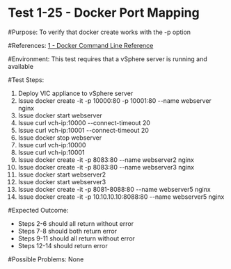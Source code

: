 Test 1-25 - Docker Port Mapping
=======

#Purpose:
To verify that docker create works with the -p option

#References:
[1 - Docker Command Line Reference](https://docs.docker.com/engine/reference/commandline/create/)

#Environment:
This test requires that a vSphere server is running and available

#Test Steps:
1. Deploy VIC appliance to vSphere server
2. Issue docker create -it -p 10000:80 -p 10001:80 --name webserver nginx
3. Issue docker start webserver
4. Issue curl vch-ip:10000 --connect-timeout 20
5. Issue curl vch-ip:10001 --connect-timeout 20
6. Issue docker stop webserver
7. Issue curl vch-ip:10000
8. Issue curl vch-ip:10001
9. Issue docker create -it -p 8083:80 --name webserver2 nginx
10. Issue docker create -it -p 8083:80 --name webserver3 nginx
11. Issue docker start webserver2
12. Issue docker start webserver3
13. Issue docker create -it -p 8081-8088:80 --name webserver5 nginx
14. Issue docker create -it -p 10.10.10.10:8088:80 --name webserver5 nginx

#Expected Outcome:
* Steps 2-6 should all return without error
* Steps 7-8 should both return error
* Steps 9-11 should all return without error
* Steps 12-14 should return error

#Possible Problems:
None
